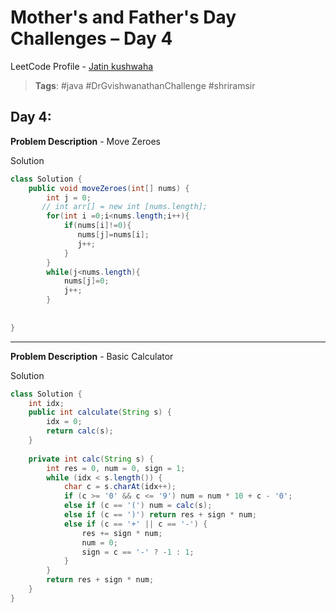 
# Mother's and Father's Day Challenges – Day 4
LeetCode Profile -  [Jatin kushwaha](https://leetcode.com/u/Jatin_kushwaha/) <br>
> **Tags**: #java  #DrGvishwanathanChallenge #shriramsir

##  Day 4:
**Problem Description** - Move Zeroes

Solution
```java
class Solution {
    public void moveZeroes(int[] nums) {
        int j = 0;
       // int arr[] = new int [nums.length];
        for(int i =0;i<nums.length;i++){
            if(nums[i]!=0){
               nums[j]=nums[i];
               j++;
            }
        }
        while(j<nums.length){
            nums[j]=0;
            j++;
        }
      
    
}
```

---

**Problem Description** -  Basic Calculator

Solution 
```java
class Solution {
    int idx; 
    public int calculate(String s) {
        idx = 0; 
        return calc(s);
    }
    
    private int calc(String s) {
        int res = 0, num = 0, sign = 1;
        while (idx < s.length()) {
            char c = s.charAt(idx++);
            if (c >= '0' && c <= '9') num = num * 10 + c - '0';
            else if (c == '(') num = calc(s); 
            else if (c == ')') return res + sign * num;
            else if (c == '+' || c == '-') { 
                res += sign * num;
                num = 0;
                sign = c == '-' ? -1 : 1;
            }
        }
        return res + sign * num; 
    }
}
```
